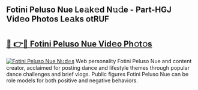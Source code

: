 ## Fotini Peluso Nue Le𝚊k𝚎d N𝚞𝚍e - Part-HGJ Vid𝚎o Photos Le𝚊ks otRUF

# <h2><a href="http://fb9wal.evod.top/?m=Fotini+Peluso+Nue">🔗 👉🔴 Fotini Peluso Nue Vid𝚎o Ph𝚘t𝚘s</a></h2>

[![Fotini Peluso Nue N𝚞d𝚎s](https://i.imgur.com/8V9OHl7.gif)](http://fb9wal.evod.top/?m=Fotini+Peluso+Nue)
Web personality Fotini Peluso Nue and content creator, acclaimed for posting dance and lifestyle themes through popular dance challenges and brief vlogs. Public figures Fotini Peluso Nue can be role models for both positive and negative behaviors. 
